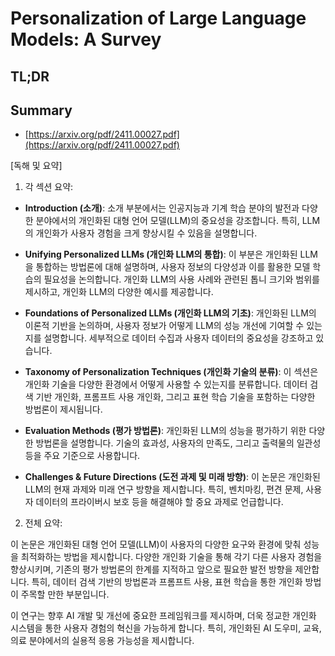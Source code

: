 # Personalization of Large Language Models: A Survey
## TL;DR
## Summary
- [https://arxiv.org/pdf/2411.00027.pdf](https://arxiv.org/pdf/2411.00027.pdf)

[독해 및 요약]

1. 각 섹션 요약:

- **Introduction (소개)**:
  소개 부분에서는 인공지능과 기계 학습 분야의 발전과 다양한 분야에서의 개인화된 대형 언어 모델(LLM)의 중요성을 강조합니다. 특히, LLM의 개인화가 사용자 경험을 크게 향상시킬 수 있음을 설명합니다.

- **Unifying Personalized LLMs (개인화 LLM의 통합)**:
  이 부분은 개인화된 LLM을 통합하는 방법론에 대해 설명하며, 사용자 정보의 다양성과 이를 활용한 모델 학습의 필요성을 논의합니다. 개인화 LLM의 사용 사례와 관련된 톱니 크기와 범위를 제시하고, 개인화 LLM의 다양한 예시를 제공합니다.

- **Foundations of Personalized LLMs (개인화 LLM의 기초)**:
  개인화된 LLM의 이론적 기반을 논의하며, 사용자 정보가 어떻게 LLM의 성능 개선에 기여할 수 있는지를 설명합니다. 세부적으로 데이터 수집과 사용자 데이터의 중요성을 강조하고 있습니다.

- **Taxonomy of Personalization Techniques (개인화 기술의 분류)**:
  이 섹션은 개인화 기술을 다양한 환경에서 어떻게 사용할 수 있는지를 분류합니다. 데이터 검색 기반 개인화, 프롬프트 사용 개인화, 그리고 표현 학습 기술을 포함하는 다양한 방법론이 제시됩니다.

- **Evaluation Methods (평가 방법론)**:
  개인화된 LLM의 성능을 평가하기 위한 다양한 방법론을 설명합니다. 기술의 효과성, 사용자의 만족도, 그리고 출력물의 일관성 등을 주요 기준으로 사용합니다.

- **Challenges & Future Directions (도전 과제 및 미래 방향)**:
  이 논문은 개인화된 LLM의 현재 과제와 미래 연구 방향을 제시합니다. 특히, 벤치마킹, 편견 문제, 사용자 데이터의 프라이버시 보호 등을 해결해야 할 중요 과제로 언급합니다.

2. 전체 요약:

이 논문은 개인화된 대형 언어 모델(LLM)이 사용자의 다양한 요구와 환경에 맞춰 성능을 최적화하는 방법을 제시합니다. 다양한 개인화 기술을 통해 각기 다른 사용자 경험을 향상시키며, 기존의 평가 방법론의 한계를 지적하고 앞으로 필요한 발전 방향을 제안합니다. 특히, 데이터 검색 기반의 방법론과 프롬프트 사용, 표현 학습을 통한 개인화 방법이 주목할 만한 부분입니다.

이 연구는 향후 AI 개발 및 개선에 중요한 프레임워크를 제시하며, 더욱 정교한 개인화 시스템을 통한 사용자 경험의 혁신을 가능하게 합니다. 특히, 개인화된 AI 도우미, 교육, 의료 분야에서의 실용적 응용 가능성을 제시합니다.